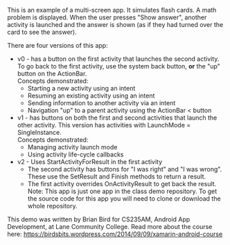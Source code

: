 This is an example of a multi-screen app. It simulates flash cards.
A math problem is displayed. When the user presses "Show answer", another activity
is launched and the answer is shown (as if they had turned over the card to see the answer).

There are four versions of this app:
* v0 - has a button on the first activity that launches the second activity. To go back to the first activity, use the system back button, **or** the "up" button on the ActionBar.<br>
Concepts demonstrated:
  * Starting a new activity using an intent
  * Resuming an existing activity using an intent
  * Sending information to another activity via an intent
  * Navigation "up" to a parent activity using the ActionBar < button
* v1 - has buttons on both the first and second activities that launch the other activity. This version has activities with LaunchMode = SingleInstance.<br>
Concepts demonstrated:
  * Managing activity launch mode
  * Using activity life-cycle callbacks
* v2 - Uses StartActivityForResult in the first activity
  * The second activity has buttons for "I was right" and "I was wrong". These use the SetResult and Finish methods to return a result.
  * The first activity overrides OnActivityResult to get back the result.
Note: This app is just one app in the class demo repository.
To get the source code for this app you will need to
clone or download the whole repository.

This demo was written by Brian Bird for CS235AM, Android App Development, at Lane Community College.
Read more about the course here: https://birdsbits.wordpress.com/2014/09/09/xamarin-android-course
